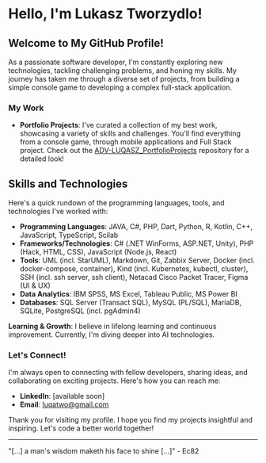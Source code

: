 # Hello, I'm Lukasz Tworzydlo!

## Welcome to My GitHub Profile!

As a passionate software developer, I'm constantly exploring new technologies, tackling challenging problems, and honing my skills.
My journey has taken me through a diverse set of projects, from building a simple console game to developing a complex full-stack application.

### My Work

- **Portfolio Projects**: I've curated a collection of my best work, showcasing a variety of skills and challenges. You'll find everything from a console game, through mobile applications and Full Stack project. Check out the [ADV-LUQASZ_PortfolioProjects](https://github.com/luqasz-tworzydlo/ADV-LUQASZ_PortfolioProjects) repository for a detailed look!

## Skills and Technologies

Here's a quick rundown of the programming languages, tools, and technologies I've worked with:

- **Programming Languages**: JAVA, C#, PHP, Dart, Python, R, Kotlin, C++, JavaScript, TypeScript, Scilab
- **Frameworks/Technologies**: C# (.NET WinForms, ASP.NET, Unity), PHP (Hack, HTML, CSS), JavaScript (Node.js, React)
- **Tools**: UML (incl. StarUML), Markdown, Git, Zabbix Server, Docker (incl. docker-compose, container), Kind (incl. Kubernetes, kubectl, cluster), SSH (incl. ssh server, ssh client), Netacad Cisco Packet Tracer, Figma (UI & UX)
- **Data Analytics**: IBM SPSS, MS Excel, Tableau Public, MS Power BI
- **Databases**: SQL Server (Transact SQL), MySQL (PL/SQL), MariaDB, SQLite, PostgreSQL (incl. pgAdmin4)

**Learning & Growth**: I believe in lifelong learning and continuous improvement. Currently, I'm diving deeper into AI technologies.

### Let's Connect!

I'm always open to connecting with fellow developers, sharing ideas, and collaborating on exciting projects. Here's how you can reach me:

- **LinkedIn**: [available soon]
- **Email**: [luqatwo@gmail.com](mailto:luqatwo@gmail.com)

Thank you for visiting my profile. I hope you find my projects insightful and inspiring. Let's code a better world together!

---

"[...] a man's wisdom maketh his face to shine [...]" - Ec82
